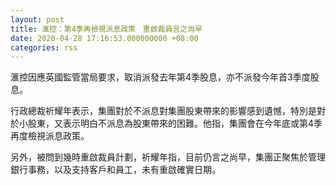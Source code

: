 ```yaml
---
layout: post
title: 滙控：第4季再檢視派息政策　重啟裁員言之尚早
date: 2020-04-28 17:16:53.000000000 +08:00
categories: rss
---
```


滙控因應英國監管當局要求，取消派發去年第4季股息，亦不派發今年首3季度股息。

行政總裁祈耀年表示，集團對於不派息對集團股東帶來的影響感到遺憾，特別是對於小股東，又表示明白不派息為股東帶來的困難。他指，集團會在今年底或第4季再度檢視派息政策。

另外，被問到幾時重啟裁員計劃，祈耀年指，目前仍言之尚早，集團正聚焦於管理銀行事務，以及支持客戶和員工，未有重啟確實日期。
